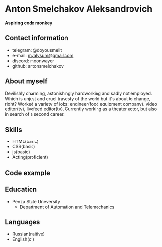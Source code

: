 # Anton Smelchakov Aleksandrovich

**Aspiring code monkey**

## Contact information

- telegram: @doyousmelit
- e-mail: myalysum@gmail.com
- discord: moonwayer
- github: antonsmelchakov

## About myself

Devilishly charming, astonishingly hardworking and sadly not employed. Which is unjust and cruel travesty of the world but it's about to change, right?
Worked a variety of jobs: engineer(food equipment company), video editor(tv), livefeed editor(tv).
Currently working as a theater actor, but also in search of a second career.

## Skills

- HTML(basic)
- CSS(basic)
- js(basic)
- Acting(proficient)

## Code example

## Education

- Penza State Uneversity
  - Department of Automation and Telemechanics

## Languages

- Russian(naitive)
- English(c1)
